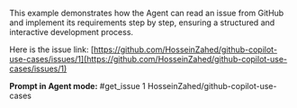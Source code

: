 This example demonstrates how the Agent can read an issue from GitHub and implement its requirements step by step, ensuring a structured and interactive development process.

Here is the issue link: [https://github.com/HosseinZahed/github-copilot-use-cases/issues/1](https://github.com/HosseinZahed/github-copilot-use-cases/issues/1)

**Prompt in Agent mode:**
#get_issue 1 HosseinZahed/github-copilot-use-cases
